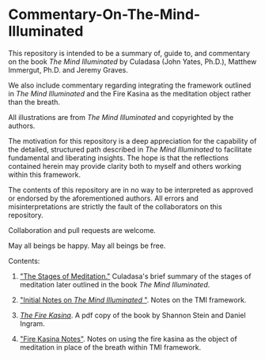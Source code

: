 # Commentary-On-The-Mind-Illuminated
This repository is intended to be a summary of, guide to, and
commentary on the book _The Mind Illuminated_ by Culadasa (John Yates,
Ph.D.), Matthew Immergut, Ph.D. and Jeremy Graves.

We also include commentary regarding integrating the framework
outlined in _The Mind Illuminated_ and the Fire Kasina as the
meditation object rather than the breath.

All illustrations are from _The Mind Illuminated_ and copyrighted by
the authors.

The motivation for this
repository is a deep appreciation for the capability of the detailed,
structured path described in _The Mind Illuminated_ to facilitate fundamental
and liberating insights.  The hope is that the reflections contained
herein may provide clarity both to myself and others working within
this framework.

The contents of this repository are in no way to be interpreted as
approved or endorsed by the aforementioned authors.  All errors and
misinterpretations are strictly the fault of the collaborators on this
repository.

Collaboration and pull requests are welcome.

May all beings be happy.  May all beings be free.

Contents:


1. [ "The Stages of Meditation."](/pdf/LightOnMeditationHandout.pdf)  Culadasa's brief summary of the stages of 
meditation later outlined in the book _The Mind Illuminated_.

2. ["Initial Notes on _The Mind Illuminated_ "](./TMI_notes.md).  Notes on the TMI framework.

3. [ _The Fire Kasina_](/pdf/the-fire-kasina.pdf).  A pdf copy of the book by Shannon Stein and
Daniel Ingram.

4.  ["Fire Kasina Notes"](./fire_kasina_notes.txt).  Notes on using
    the fire kasina as the object of meditation in place of the breath
    within TMI framework.












